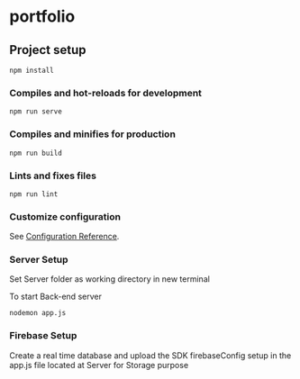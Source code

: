 # portfolio

## Project setup
```
npm install
```

### Compiles and hot-reloads for development
```
npm run serve
```

### Compiles and minifies for production
```
npm run build
```

### Lints and fixes files
```
npm run lint
```

### Customize configuration
See [Configuration Reference](https://cli.vuejs.org/config/).


### Server Setup
Set Server folder as working directory in new terminal

To start Back-end server
```
nodemon app.js
```
### Firebase Setup 

Create a real time database and upload the SDK firebaseConfig setup in the app.js file located at Server for Storage purpose
